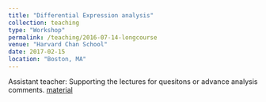 ```yaml
---
title: "Differential Expression analysis"
collection: teaching
type: "Workshop"
permalink: /teaching/2016-07-14-longcourse
venue: "Harvard Chan School"
date: 2017-02-15
location: "Boston, MA"
---
```


Assistant teacher: Supporting the lectures for quesitons or advance analysis comments. [material](https://github.com/hbctraining/DGE_workshop/)